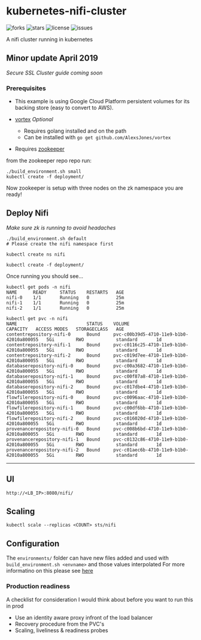 # kubernetes-nifi-cluster

![forks](https://img.shields.io/github/forks/AlexsJones/kubernetes-nifi-cluster.svg)
![stars](https://img.shields.io/github/stars/AlexsJones/kubernetes-nifi-cluster.svg)
![license](https://img.shields.io/github/license/AlexsJones/kubernetes-nifi-cluster.svg)
![issues](https://img.shields.io/github/issues/AlexsJones/kubernetes-nifi-cluster.svg)


A nifi cluster running in kubernetes

## Minor update April 2019

_Secure SSL Cluster guide coming soon_

### Prerequisites

- This example is using Google Cloud Platform persistent volumes for its backing store (easy to convert to AWS).
- [vortex](https://github.com/AlexsJones/vortex) *Optional*
  - Requires golang installed and on the path
  - Can be installed with `go get github.com/AlexsJones/vortex` 

- Requires [zookeeper](https://github.com/AlexsJones/kubernetes-zookeeper-cluster)

from the zookeeper repo repo run:
```
./build_environment.sh small
kubectl create -f deployment/
```

Now zookeeper is setup with three nodes on the zk namespace you are ready!

## Deploy Nifi

_Make sure zk is running to avoid headaches_

```
./build_environment.sh default
# Please create the nifi namespace first

kubectl create ns nifi

kubectl create -f deployment/
```

Once running you should see...
```
kubectl get pods -n nifi 
NAME      READY     STATUS    RESTARTS   AGE
nifi-0    1/1       Running   0          25m
nifi-1    1/1       Running   0          25m
nifi-2    1/1       Running   0          25m

kubectl get pvc -n nifi
NAME                          STATUS    VOLUME                                     CAPACITY   ACCESS MODES   STORAGECLASS   AGE
contentrepository-nifi-0      Bound     pvc-c00b39d5-4710-11e9-b1b0-42010a800055   5Gi        RWO            standard       1d
contentrepository-nifi-1      Bound     pvc-c0116c25-4710-11e9-b1b0-42010a800055   5Gi        RWO            standard       1d
contentrepository-nifi-2      Bound     pvc-c019d7ee-4710-11e9-b1b0-42010a800055   5Gi        RWO            standard       1d
databaserepository-nifi-0     Bound     pvc-c00a3682-4710-11e9-b1b0-42010a800055   5Gi        RWO            standard       1d
databaserepository-nifi-1     Bound     pvc-c00f87a8-4710-11e9-b1b0-42010a800055   5Gi        RWO            standard       1d
databaserepository-nifi-2     Bound     pvc-c017dbe4-4710-11e9-b1b0-42010a800055   5Gi        RWO            standard       1d
flowfilerepository-nifi-0     Bound     pvc-c0096aac-4710-11e9-b1b0-42010a800055   5Gi        RWO            standard       1d
flowfilerepository-nifi-1     Bound     pvc-c00df6bb-4710-11e9-b1b0-42010a800055   5Gi        RWO            standard       1d
flowfilerepository-nifi-2     Bound     pvc-c016020d-4710-11e9-b1b0-42010a800055   5Gi        RWO            standard       1d
provenancerepository-nifi-0   Bound     pvc-c008b6bd-4710-11e9-b1b0-42010a800055   5Gi        RWO            standard       1d
provenancerepository-nifi-1   Bound     pvc-c0132c86-4710-11e9-b1b0-42010a800055   5Gi        RWO            standard       1d
provenancerepository-nifi-2   Bound     pvc-c01aec6b-4710-11e9-b1b0-42010a800055   5Gi        RWO            standard       1d
```

---

## UI

`http://<LB_IP>:8080/nifi/`

## Scaling

`kubectl scale --replicas <COUNT> sts/nifi`

## Configuration

The `environments/` folder can have new files added and used with `build_environment.sh <envname>` and those values interpolated
For more informatino on this please see [here](https://github.com/AlexsJones/vortex/blob/master/README.md)

### Production readiness

A checklist for consideration I would think about before you want to run this in prod
- Use an identity aware proxy infront of the load balancer
- Recovery procedure from the PVC's
- Scaling, liveliness & readiness probes
